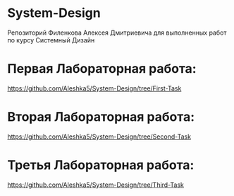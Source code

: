 # System-Design
Репозиторий Филенкова Алексея Дмитриевича для выполненных работ по курсу Системный Дизайн
# Первая Лабораторная работа:
https://github.com/Aleshka5/System-Design/tree/First-Task
# Вторая Лабораторная работа: 
https://github.com/Aleshka5/System-Design/tree/Second-Task
# Третья Лабораторная работа: 
https://github.com/Aleshka5/System-Design/tree/Third-Task
